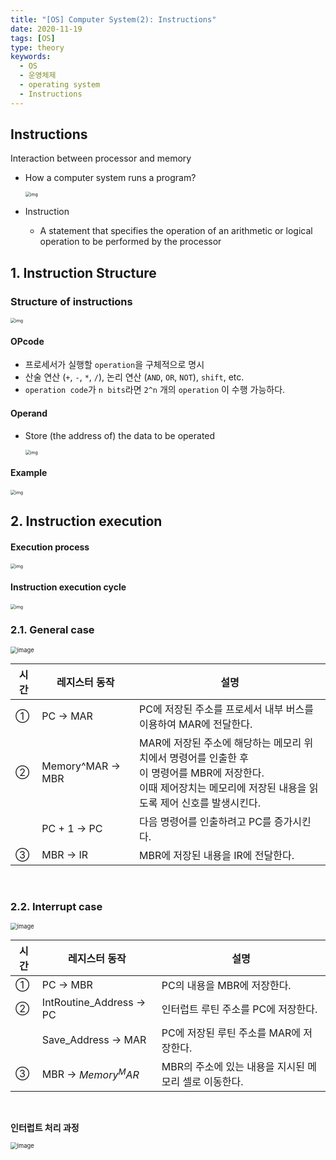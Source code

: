 ```yaml
---
title: "[OS] Computer System(2): Instructions"
date: 2020-11-19
tags: [OS]
type: theory
keywords:
  - OS
  - 운영체제
  - operating system
  - Instructions
---
```


## Instructions

Interaction between processor and memory

- How a computer system runs a program?

  <img src="1.png" alt="img" style="zoom: 50%;" />

- Instruction

  - A statement that specifies the operation of an arithmetic or logical operation to be performed by the processor



## 1. Instruction Structure

### Structure of instructions

<img src="2.png" alt="img" style="zoom: 50%;" />

<br>

#### OPcode

- 프로세서가 실행할 `operation`을 구체적으로 명시
- 산술 연산 (`+`, `-`, `*`, `/`), 논리 연산 (`AND`, `OR`, `NOT`), `shift`, etc.
- `operation code`가 `n bits`라면 `2^n` 개의 `operation` 이 수행 가능하다.



#### Operand

- Store (the address of) the data to be operated

  <img src="3.png" alt="img" style="zoom: 50%;" />



#### Example

<img src="4.png" alt="img" style="zoom: 50%;" />





## 2. Instruction execution



#### Execution process

<img src="5.png" alt="img" style="zoom: 50%;" />



#### Instruction execution cycle

<img src="6.png" alt="img" style="zoom:50%;" />



### 2.1. General case

<img src="7.png" alt="image" style="zoom:67%;" />


| 시간 | 레지스터 동작    | 설명                                                         |
| ---- | ---------------- | ------------------------------------------------------------ |
| ①    | PC → MAR         | PC에 저장된 주소를 프로세서 내부 버스를 이용하여 MAR에 전달한다. |
| ②    | Memory^MAR → MBR | MAR에 저장된 주소에 해당하는 메모리 위치에서 명령어를 인출한 후 <br>이 명령어를 MBR에 저장한다. <br/> 이때 제어장치는 메모리에 저장된 내용을 읽도록 제어 신호를 발생시킨다. |
|      | PC + 1 → PC      | 다음 명령어를 인출하려고 PC를 증가시킨다.                    |
| ③    | MBR → IR         | MBR에 저장된 내용을 IR에 전달한다.                           |

<br>

### 2.2. Interrupt case

<img src="8.png" alt="image" style="zoom:67%;" />

| 시간 | 레지스터 동작           | 설명                                                  |
| ---- | ----------------------- | ----------------------------------------------------- |
| ①    | PC → MBR                | PC의 내용을 MBR에 저장한다.                           |
| ②    | IntRoutine_Address → PC | 인터럽트 루틴 주소를 PC에 저장한다.                   |
|      | Save_Address → MAR      | PC에 저장된 루틴 주소를 MAR에 저장한다.               |
| ③    | MBR → $Memory^MAR$      | MBR의 주소에 있는 내용을 지시된 메모리 셀로 이동한다. |

<br>

**인터럽트 처리 과정**

<img src="9.png" alt="image" style="zoom: 67%;" />



